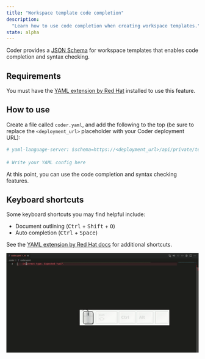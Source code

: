 ```yaml
---
title: "Workspace template code completion"
description:
  "Learn how to use code completion when creating workspace templates."
state: alpha
---
```


Coder provides a [JSON Schema](https://json-schema.org/) for workspace templates
that enables code completion and syntax checking.

## Requirements

You must have the
[YAML extension by Red Hat](https://marketplace.visualstudio.com/items?itemName=redhat.vscode-yaml)
installed to use this feature.

## How to use

Create a file called `coder.yaml`, and add the following to the top (be sure to
replace the `<deployment_url>` placeholder with your Coder deployment URL):

```yaml
# yaml-language-server: $schema=https://<deployment_url>/api/private/template/schemas/wac.schema.json

# Write your YAML config here
```

At this point, you can use the code completion and syntax checking features.

## Keyboard shortcuts

Some keyboard shortcuts you may find helpful include:

- Document outlining (<kbd>Ctrl</kbd> + <kbd>Shift</kbd> + <kbd>O</kbd>)
- Auto completion (<kbd>Ctrl</kbd> + <kbd>Space</kbd>)

See the
[YAML extension by Red Hat docs](https://marketplace.visualstudio.com/items?itemName=redhat.vscode-yaml)
for additional shortcuts.

![Code Completion Demo](../../assets/wac-intellisense-demo.gif)

